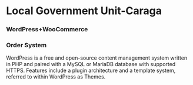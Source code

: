 # Local Government Unit-Caraga
<html>
<h3>WordPress+WooCommerce</h3>
<h3>Order System</h3>
  <p>WordPress is a free and open-source content management system written in PHP and paired with a MySQL or MariaDB database with supported HTTPS. Features include a plugin architecture and a template system, referred to within WordPress as Themes.</p>
</html>
